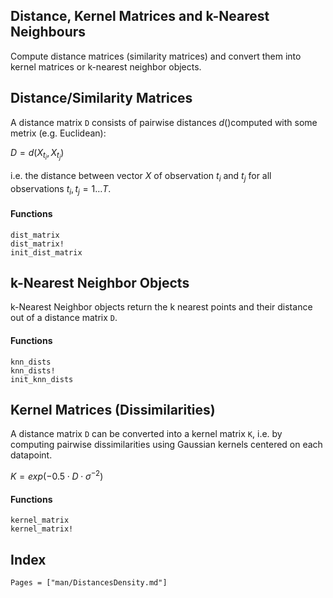 ## Distance, Kernel Matrices and k-Nearest Neighbours 

Compute distance matrices (similarity matrices) and convert them into kernel matrices or k-nearest neighbor objects.


## Distance/Similarity Matrices

A distance matrix `D` consists of pairwise distances $d()$computed with some metrix (e.g. Euclidean):
  
$D = d(X_{t_i}, X_{t_j})$

i.e. the distance between vector $X$ of observation $t_i$ and $t_j$ for all observations $t_i,t_j = 1 \ldots T$.

#### Functions

```@docs
dist_matrix
dist_matrix!
init_dist_matrix
```

## k-Nearest Neighbor Objects

k-Nearest Neighbor objects return the k nearest points and their distance out of a distance matrix `D`.

#### Functions

```@docs
knn_dists
knn_dists!
init_knn_dists
```

## Kernel Matrices (Dissimilarities)

A distance matrix `D` can be converted into a kernel matrix `K`, i.e. by computing pairwise dissimilarities using Gaussian kernels centered on each datapoint. 

$K= exp(-0.5 \cdot D \cdot \sigma^{-2})$

#### Functions

```@docs
kernel_matrix
kernel_matrix!
```

## Index

```@index
Pages = ["man/DistancesDensity.md"]
```
